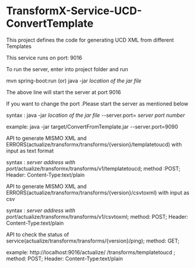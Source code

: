 # TransformX-Service-UCD-ConvertTemplate

This project defines the code for generating UCD XML from different Templates

This service runs on port: 9016

To run the server, enter into project folder and run

mvn spring-boot:run (or) java -jar *location of the jar file*

The above line will start the server at port 9016

If you want to change the port .Please start the server as mentioned below 

syntax : java -jar *location of the jar file* --server.port= *server port number*
 
example: java -jar target/ConvertFromTemplate.jar --server.port=9090

API to generate MISMO XML and ERRORS(actualize/transformx/transforms/{version}/templatetoucd) with input as text format

syntax : *server address with port*/actualize/transformx/transforms/v1/templatetoucd; method :POST; Header: Content-Type:text/plain

API to generate MISMO XML and ERRORS(actualize/transformx/transforms/{version}/csvtoxml) with input as csv 

syntax : *server address with port*/actualize/transformx/transforms/v1/csvtoxml; method: POST; Header: Content-Type:text/plain

API to check the status of service(actualize/transformx/transforms/{version}/ping); method: GET;  

example: http://localhost:9016/actualize/ /transforms/templatetoucd ; method: POST; Header: Content-Type:text/plain
